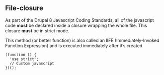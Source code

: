 ## File-closure

As part of the Drupal 8 Javascript Coding Standards, all of the javascript code **must** be declared inside a closure wrapping the whole file. This closure **must** be in strict mode.

This method (or better function) is also called an IIFE (Immediately-Invoked Function Expression) and is executed immediately after it’s created.

    (function () {
      'use strict';
      // Custom javascript
    })();

